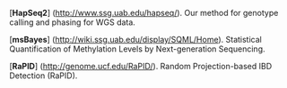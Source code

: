 
[**HapSeq2**] (http://www.ssg.uab.edu/hapseq/). Our method for genotype calling and phasing for WGS data. 

[**msBayes**] (http://wiki.ssg.uab.edu/display/SQML/Home). Statistical Quantification of Methylation Levels by Next-generation Sequencing.
 
[**RaPID**] (http://genome.ucf.edu/RaPID/). Random Projection-based IBD Detection (RaPID).

 

